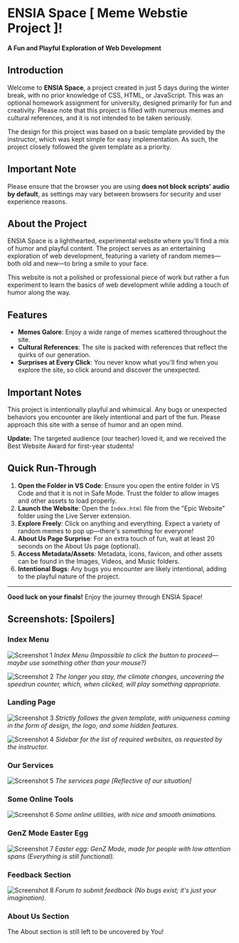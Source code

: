 # ENSIA Space [ Meme Webstie Project ]!

**A Fun and Playful Exploration of Web Development**

## Introduction
Welcome to **ENSIA Space**, a project created in just 5 days during the winter break, with no prior knowledge of CSS, HTML, or JavaScript. This was an optional homework assignment for university, designed primarily for fun and creativity. Please note that this project is filled with numerous memes and cultural references, and it is not intended to be taken seriously.

The design for this project was based on a basic template provided by the instructor, which was kept simple for easy implementation. As such, the project closely followed the given template as a priority.

## Important Note
Please ensure that the browser you are using **does not block scripts' audio by default**, as settings may vary between browsers for security and user experience reasons.

## About the Project
ENSIA Space is a lighthearted, experimental website where you'll find a mix of humor and playful content. The project serves as an entertaining exploration of web development, featuring a variety of random memes—both old and new—to bring a smile to your face.

This website is not a polished or professional piece of work but rather a fun experiment to learn the basics of web development while adding a touch of humor along the way.

## Features
- **Memes Galore**: Enjoy a wide range of memes scattered throughout the site.
- **Cultural References**: The site is packed with references that reflect the quirks of our generation.
- **Surprises at Every Click**: You never know what you'll find when you explore the site, so click around and discover the unexpected.

## Important Notes
This project is intentionally playful and whimsical. Any bugs or unexpected behaviors you encounter are likely intentional and part of the fun. Please approach this site with a sense of humor and an open mind.

**Update:** The targeted audience (our teacher) loved it, and we received the Best Website Award for first-year students!

## Quick Run-Through

1. **Open the Folder in VS Code**: Ensure you open the entire folder in VS Code and that it is not in Safe Mode. Trust the folder to allow images and other assets to load properly.
2. **Launch the Website**: Open the `Index.html` file from the "Epic Website" folder using the Live Server extension.
3. **Explore Freely**: Click on anything and everything. Expect a variety of random memes to pop up—there's something for everyone!
4. **About Us Page Surprise**: For an extra touch of fun, wait at least 20 seconds on the About Us page (optional).
5. **Access Metadata/Assets**: Metadata, icons, favicon, and other assets can be found in the Images, Videos, and Music folders.
6. **Intentional Bugs**: Any bugs you encounter are likely intentional, adding to the playful nature of the project.

---

**Good luck on your finals!** Enjoy the journey through ENSIA Space!

## Screenshots: [Spoilers]

### Index Menu
![Screenshot 1](Screenshots/w1.png)
*Index Menu (Impossible to click the button to proceed—maybe use something other than your mouse?)*

![Screenshot 2](Screenshots/w2.png)
*The longer you stay, the climate changes, uncovering the speedrun counter, which, when clicked, will play something appropriate.*

### Landing Page
![Screenshot 3](Screenshots/w3.png)
*Strictly follows the given template, with uniqueness coming in the form of design, the logo, and some hidden features.*

![Screenshot 4](Screenshots/w4.png)
*Sidebar for the list of required websites, as requested by the instructor.*

### Our Services
![Screenshot 5](Screenshots/w5.png)
*The services page [Reflective of our situation]*

### Some Online Tools
![Screenshot 6](Screenshots/w6.png)
*Some online utilities, with nice and smooth animations.*

### GenZ Mode Easter Egg
![Screenshot 7](Screenshots/w7.png)
*Easter egg: GenZ Mode, made for people with low attention spans (Everything is still functional).*

### Feedback Section
![Screenshot 8](Screenshots/w8.png)
*Forum to submit feedback (No bugs exist; it's just your imagination).*

### About Us Section

The About section is still left to be uncovered by You!
